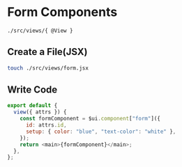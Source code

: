 # Form **Components**

```text
./src/views/{ @View }
```

## Create a **File(JSX)**

```sh
touch ./src/views/form.jsx
```

## Write **Code**

```js title="views/form.jsx"
export default {
  view({ attrs }) {
    const formComponent = $ui.component["form"]({
      id: attrs.id,
      setup: { color: "blue", "text-color": "white" },
    });
    return <main>{formComponent}</main>;
  },
};
```
